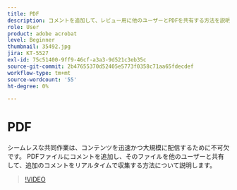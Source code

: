 ```yaml
---
title: PDF
description: コメントを追加して、レビュー用に他のユーザーとPDFを共有する方法を説明します
role: User
product: adobe acrobat
level: Beginner
thumbnail: 35492.jpg
jira: KT-5527
exl-id: 75c51400-9ff9-46cf-a3a3-9d521c3eb35c
source-git-commit: 2b47655370d52405e5773f0358c71aa65fdecdef
workflow-type: tm+mt
source-wordcount: '55'
ht-degree: 0%

---
```


# PDF

シームレスな共同作業は、コンテンツを迅速かつ大規模に配信するために不可欠です。 PDFファイルにコメントを追加し、そのファイルを他のユーザーと共有して、追加のコメントをリアルタイムで収集する方法について説明します。

>[!VIDEO](https://video.tv.adobe.com/v/35492?quality=12&learn=on&hidetitle=true)
